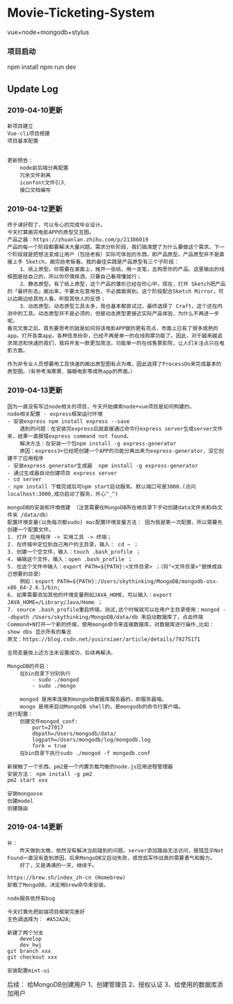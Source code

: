 # Movie-Ticketing-System
vue+node+mongodb+stylus
### 项目启动
npm install
npm run dev

## Update Log

### 2019-04-10更新
    新项目建立
    Vue-cli项目搭建
    项目基本配置
    

    更新预告：
        node前后端分离配置
        冗余文件剥离
        iconfont文件引入
        接口文档编写

### 2019-04-12更新
    终于请好假了，可以专心的完成毕业设计。
    今天打算画完电影APP的原型交互图。
    产品之器：https://zhuanlan.zhihu.com/p/21386019
    产品的每一个阶段都要解决大量问题。需求分析阶段，我们搞清楚了为什么要做这个需求。下一个阶段就是把想法变成让用户（包括老板）实际可体验的东西，即产品原型。产品原型并不是直接上手 Sketch，画完给老板看。我的最佳实践是产品原型有三个子阶段：
        1、纸上原型。你需要在桌面上，摊开一张纸，用一支笔，去构思你的产品。这里输出的线框图是给自己的，所以你尽情挥洒，只要自己看得懂就行；
        2、静态原型。有了纸上原型，这个产品的雏形已经在你心中，现在，打开 Sketch把产品的「最终形态」画出来，不要太在意用色，不必面面俱到。这个阶段配合Sketch Mirror，可以边画边给其他人看，听取其他人的反馈；
        3、动态原型。动态原型工具太多，我也基本都尝试过，最终选择了 Craft，这个还在内测中的工具。动态原型并不是必须的，但是动态原型更接近实际产品体验，为什么不再进一步呢。
    看完文章之后，首先要思考的就是如何将该电影APP做的更有亮点，市面上已有了很多成熟的app。打开各类app，各种信息纷杂，已经不再是单一的在线购票功能了。因此，对于越来越追求简洁和快速的我们，我将开发一款更加简洁，功能单一的在线售票影院，让人们关注点只在电影方面。

	作为非专业人员想要用工具快速的画出原型图有点为难，因此选择了ProcessOn来完成基本的原型图。（有参考淘票票、猫眼电影等成熟app的界面。）

### 2019-04-13更新
	因为一直没有写过node相关的项目，今天开始摸索node+vue项目是如何构建的。
	node相关配置 - express框架运行环境
	- 安装express npm install express --save
		遇到的问题：在安装完express后就直接通过命令行express server生成server文件夹，结果一直报错express command not found。
		解决方法：在安装一个包npm install -g express-generator
	    原因：express3+已经把创建一个APP的功能分离出来为express-generator，没它创建不了应用程序
	- 安装express generator生成器  npm install -g express-generator
	- 通过生成器自动创建项目 express server
	- cd server
	- npm install 下载完成后可npm start启动服务。默认端口号是3000.(访问localhost:3000,成功启动了服务，开心^_^)

	mongoDB的安装和环境搭建 （注意需要在MongoDB所在根目录下手动创建data文件夹和db文件夹 /data/db）
	配置环境变量(以免每次都sudo) mac配置环境变量方法： 因为我是第一次配置，所以需要先创建一个配置文件。
	1. 打开 应用程序 -> 实用工具 -> 终端； 
	2. 在终端中定位到自己用户的主目录，输入： cd ~ ； 
	3. 创建一个空文件，输入：touch .bash_profile ； 
	4. 编辑这个文件，输入：open .bash_profile ； 
	5. 在这个文件中输入：export PATH=${PATH}:<文件目录> ；（将"<文件目录>"替换成自己想要的目录）
		例如：export PATH=${PATH}:/Users/skythinking/MongoDB/mongodb-osx-x86_64-2.6.1/bin; 
	6. 如果需要添加其他的环境变量例如JAVA_HOME，可以输入：export JAVA_HOME=/Library/Java/Home ； 
	7. source .bash_profile重启终端，测试,这个时候就可以在用户主目录使用：mongod --dbpath /Users/skythinking/MongoDB/data/db 来启动数据库了，点击终端Commond+N打开一个新的终端，使用mongo命令来连接数据库，对数据库进行操作,比如：show dbs 显示所有的集合
	原文：https://blog.csdn.net/yusirxiaer/article/details/79275171 

	全局变量按上述方法未设置成功，后续再解决。

	MongoDB的开启：
		在bin目录下分别执行 
			- sudo ./mongod
			- sudo ./mongo

		mongod 是用来连接到mongodb数据库服务器的，即服务器端。
		mongo 是用来启动MongoDB shell的，是mongodb的命令行客户端。
	进行配置：
		创建文件mongod_conf:
			port=27017
			dbpath=/Users/mongodb/data/
			logpath=/Users/mongodb/log/mongodb.log  
			fork = true
		在bin目录下执行sudo ./mongod -f mongodb.conf
	
	新接触了一个东西，pm2是一个内置负载均衡的node.js应用进程管理器
	安装方法： npm install -g pm2
	pm2 start xxx

	安装mongoose
	创建model
	创建路由
### 2019-04-14更新
	补：
		昨天做到太晚，依然没有解决当前碰到的问题。server添加路由无法访问，报错显示Not Found一直没有查到原因，后来MongoDB又启动失败，感觉孤军作战真的需要勇气和毅力。
		好了，又是满满的一天，继续干。

	https://brew.sh/index_zh-cn (Homebrew)
	卸载了MongoDB，决定用brew命令来安装。

	node服务依然有bug

	今天打算先把前端项目框架完善好
	主色调选择为： #A52A2A;

	新建了两个分支
		develop
		dev_hwj
	git branch xxx
	git checkout xxx

	安装配置mint-ui
后续：
	给MongoDB创建用户
		1、创建管理员
		2、授权认证
		3、给使用的数据库添加用户

